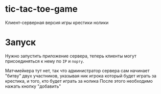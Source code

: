 # tic-tac-toe-game
Клиент-серверная версия игры крестики нолики

# Запуск

Нужно запустить приложение сервера, теперь клиенты могут присоединяться к нему по `IP` и `порту`.

Матчмейкера тут нет, так что администратор сервера сам начинает "битву" двух участников, указывая ник игрока
который будет играть за крестика, и того, кто будет играть за нолика
После этого необходимо нажать кнопку "добавить"
